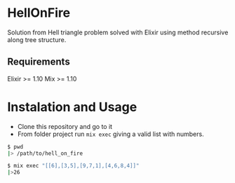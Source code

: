 # HellOnFire

Solution from Hell triangle problem solved with Elixir using method recursive along tree structure.

## Requirements

Elixir >= 1.10
Mix >= 1.10

# Instalation and Usage

- Clone this repository and go to it
- From folder project run `mix exec` giving a valid list with numbers.

```bash
$ pwd
|> /path/to/hell_on_fire

$ mix exec "[[6],[3,5],[9,7,1],[4,6,8,4]]"
|>26
```